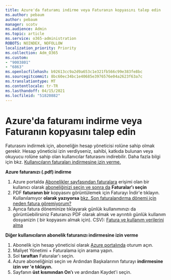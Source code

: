 ```yaml
---
title: Azure'da faturamı indirme veya Faturanın kopyasını talep edin
ms.author: pebaum
author: pebaum
manager: scotv
ms.audience: Admin
ms.topic: article
ms.service: o365-administration
ROBOTS: NOINDEX, NOFOLLOW
localization_priority: Priority
ms.collection: Adm_O365
ms.custom:
- "9003801"
- "6863"
ms.openlocfilehash: b92613cc9a2d9a653c1e321fb566c99e383fe8bc
ms.sourcegitcommit: 8bc60ec34bc1e40685e3976576e04a2623f63a7c
ms.translationtype: MT
ms.contentlocale: tr-TR
ms.lasthandoff: 04/15/2021
ms.locfileid: "51820882"
---
```

# <a name="download-or-request-a-copy-of-my-bill-in-azure"></a>Azure'da faturamı indirme veya Faturanın kopyasını talep edin

Faturasını indirmek için, aboneliğin hesap yöneticisi rolüne sahip olmak gerekir. Hesap yöneticisi izin verdiyseniz, sahibi, katkıda bulunan veya okuyucu rolüne sahip olan kullanıcılar faturasını indirebilir. Daha fazla bilgi için bkz. [Kullanıcıların faturaları indirmesine izin verme.](https://docs.microsoft.com/azure/cost-management-billing/manage/manage-billing-access#opt-in)

**Azure faturanızı (.pdf) indirme**

1. Azure portalda [Abonelikler sayfasından faturalara](https://portal.azure.com/#blade/Microsoft_Azure_Billing/SubscriptionsBlade) erişimi olan bir kullanıcı olarak [aboneliğinizi seçin ve sonra da](https://docs.microsoft.com/azure/cost-management-billing/manage/manage-billing-access?WT.mc_id=Portal-Microsoft_Azure_Support) **Faturalar'ı seçin**
2. PDF **faturanın bir** kopyasını görüntülemek için Faturayı İndir'e tıklayın. Kullanılamıyor **olarak yazıyorsa** [bkz. Son faturalandırma dönemi için neden fatura göremiyorum?](https://docs.microsoft.com/azure/cost-management-billing/manage/download-azure-invoice-daily-usage-date?WT.mc_id=Portal-Microsoft_Azure_Support#noinvoice)
3. Ayrıca fatura döneminize tıklayarak günlük kullanımınızı da görüntüebilirsiniz Faturanızı PDF olarak almak ve ayrıntılı günlük kullanım dosyanizin ( bir kopyasını almak için). CSV): [Fatura ve kullanım verilerini alma](https://docs.microsoft.com/azure/cost-management-billing/manage/download-azure-invoice-daily-usage-date?WT.mc_id=Portal-Microsoft_Azure_Support)  

**Diğer kullanıcıların abonelik faturanızı indirmesine izin verme**

1. Abonelik için hesap yöneticisi olarak [Azure portalında](https://portal.azure.com/) oturum açın.
2. Maliyet Yönetimi + Faturalama için arama yapın.
3. Sol **taraftan** Faturalar'ı seçin.
4. Azure aboneliğinizi seçin ve Ardından Başkalarının faturayı **indirmesine izin ver 'e tıklayın.**
5. Sayfanın **üst** **kısmından On'ı** ve ardından Kaydet'i seçin.
